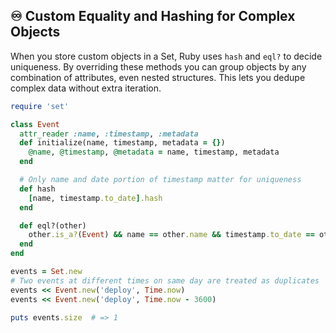 ## ♾️ Custom Equality and Hashing for Complex Objects
When you store custom objects in a Set, Ruby uses `hash` and `eql?` to decide uniqueness. By overriding these methods you can group objects by any combination of attributes, even nested structures. This lets you dedupe complex data without extra iteration.

```ruby
require 'set'

class Event
  attr_reader :name, :timestamp, :metadata
  def initialize(name, timestamp, metadata = {})
    @name, @timestamp, @metadata = name, timestamp, metadata
  end

  # Only name and date portion of timestamp matter for uniqueness
  def hash
    [name, timestamp.to_date].hash
  end

  def eql?(other)
    other.is_a?(Event) && name == other.name && timestamp.to_date == other.timestamp.to_date
  end
end

events = Set.new
# Two events at different times on same day are treated as duplicates
events << Event.new('deploy', Time.now)
events << Event.new('deploy', Time.now - 3600)

puts events.size  # => 1
```